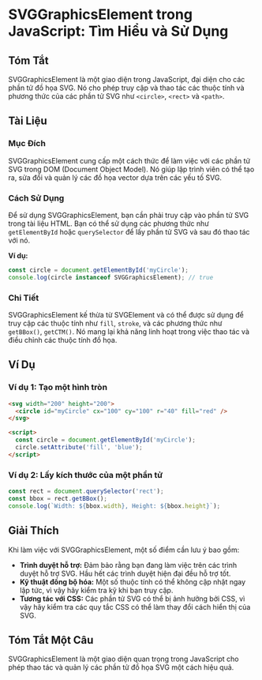 <!--
Meta Description: # SVGGraphicsElement trong JavaScript: Tìm Hiểu và Sử Dụng ## Tóm Tắt SVGGraphicsElement là một giao diện trong JavaScript, đại diện cho các phần tử đ...
Meta Keywords: các, svg, một, svggraphicselement, phần
-->

# SVGGraphicsElement trong JavaScript: Tìm Hiểu và Sử Dụng

## Tóm Tắt
SVGGraphicsElement là một giao diện trong JavaScript, đại diện cho các phần tử đồ họa SVG. Nó cho phép truy cập và thao tác các thuộc tính và phương thức của các phần tử SVG như `<circle>`, `<rect>` và `<path>`.

## Tài Liệu
### Mục Đích
SVGGraphicsElement cung cấp một cách thức để làm việc với các phần tử SVG trong DOM (Document Object Model). Nó giúp lập trình viên có thể tạo ra, sửa đổi và quản lý các đồ họa vector dựa trên các yếu tố SVG.

### Cách Sử Dụng
Để sử dụng SVGGraphicsElement, bạn cần phải truy cập vào phần tử SVG trong tài liệu HTML. Bạn có thể sử dụng các phương thức như `getElementById` hoặc `querySelector` để lấy phần tử SVG và sau đó thao tác với nó.

**Ví dụ:**
```javascript
const circle = document.getElementById('myCircle');
console.log(circle instanceof SVGGraphicsElement); // true
```

### Chi Tiết
SVGGraphicsElement kế thừa từ SVGElement và có thể được sử dụng để truy cập các thuộc tính như `fill`, `stroke`, và các phương thức như `getBBox()`, `getCTM()`. Nó mang lại khả năng linh hoạt trong việc thao tác và điều chỉnh các thuộc tính đồ họa.

## Ví Dụ
### Ví dụ 1: Tạo một hình tròn
```html
<svg width="200" height="200">
  <circle id="myCircle" cx="100" cy="100" r="40" fill="red" />
</svg>

<script>
  const circle = document.getElementById('myCircle');
  circle.setAttribute('fill', 'blue');
</script>
```

### Ví dụ 2: Lấy kích thước của một phần tử
```javascript
const rect = document.querySelector('rect');
const bbox = rect.getBBox();
console.log(`Width: ${bbox.width}, Height: ${bbox.height}`);
```

## Giải Thích
Khi làm việc với SVGGraphicsElement, một số điểm cần lưu ý bao gồm:
- **Trình duyệt hỗ trợ:** Đảm bảo rằng bạn đang làm việc trên các trình duyệt hỗ trợ SVG. Hầu hết các trình duyệt hiện đại đều hỗ trợ tốt.
- **Kỹ thuật đồng bộ hóa:** Một số thuộc tính có thể không cập nhật ngay lập tức, vì vậy hãy kiểm tra kỹ khi bạn truy cập.
- **Tương tác với CSS:** Các phần tử SVG có thể bị ảnh hưởng bởi CSS, vì vậy hãy kiểm tra các quy tắc CSS có thể làm thay đổi cách hiển thị của SVG.

## Tóm Tắt Một Câu
SVGGraphicsElement là một giao diện quan trọng trong JavaScript cho phép thao tác và quản lý các phần tử đồ họa SVG một cách hiệu quả.